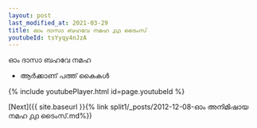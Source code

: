 ```yaml
---
layout: post
last_modified_at: 2021-03-29
title: ഓം ദാസാ ബഹവേ നമഹ ൧൧ ടൈംസ്
youtubeId: tsYyqy4nJzA
---
```

 
 
 ഓം ദാസാ ബഹവേ നമഹ 
 
 -  ആർക്കാണ് പത്ത് കൈകൾ 
 
  
 
  
 
 
 
 
 
 


{% include youtubePlayer.html id=page.youtubeId %}
 
[Next]({{ site.baseurl }}{% link  split1/_posts/2012-12-08-ഓം അനിമിഷായ നമഹ ൧൧ ടൈംസ്.md%})
 
